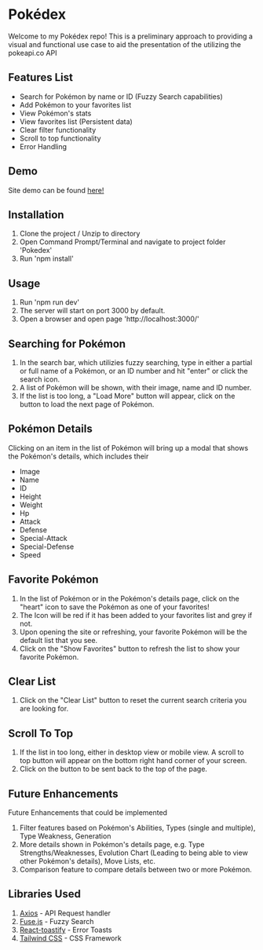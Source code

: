 # Pokédex
Welcome to my Pokédex repo! This is a preliminary approach to providing a visual and functional use case to aid the presentation of the utilizing the pokeapi.co API

## Features List
- Search for Pokémon by name or ID (Fuzzy Search capabilities)
- Add Pokémon to your favorites list
- View Pokémon's stats
- View favorites list (Persistent data)
- Clear filter functionality
- Scroll to top functionality
- Error Handling

## Demo
Site demo can be found [here!](https://pokedex-nine-psi-31.vercel.app/)

## Installation
1. Clone the project / Unzip to directory
2. Open Command Prompt/Terminal and navigate to project folder 'Pokedex'
3. Run 'npm install'

## Usage
1. Run 'npm run dev'
2. The server will start on port 3000 by default.
3. Open a browser and open page 'http://localhost:3000/'

## Searching for Pokémon
1. In the search bar, which utilizies fuzzy searching, type in either a partial or full name of a Pokémon, or an ID number and hit "enter" or click the search icon.
2. A list of Pokémon will be shown, with their image, name and ID number.
3. If the list is too long, a "Load More" button will appear, click on the button to load the next page of Pokémon.

## Pokémon Details
Clicking on an item in the list of Pokémon will bring up a modal that shows the Pokémon's details, which includes their
- Image
- Name
- ID
- Height
- Weight
- Hp
- Attack
- Defense
- Special-Attack
- Special-Defense
- Speed

## Favorite Pokémon
1. In the list of Pokémon or in the Pokémon's details page, click on the "heart" icon to save the Pokémon as one of your favorites!
2. The Icon will be red if it has been added to your favorites list and grey if not.
3. Upon opening the site or refreshing, your favorite Pokémon will be the default list that you see.
4. Click on the "Show Favorites" button to refresh the list to show your favorite Pokémon.

## Clear List
1. Click on the "Clear List" button to reset the current search criteria you are looking for.

## Scroll To Top
1. If the list in too long, either in desktop view or mobile view. A scroll to top button will appear on the bottom right hand corner of your screen.
2. Click on the button to be sent back to the top of the page.

## Future Enhancements
Future Enhancements that could be implemented

1. Filter features based on Pokémon's Abilities, Types (single and multiple), Type Weakness, Generation
2. More details shown in Pokémon's details page, e.g. Type Strengths/Weaknesses, Evolution Chart (Leading to being able to view other Pokémon's details), Move Lists, etc.
3. Comparison feature to compare details between two or more Pokémon.

## Libraries Used
1. [Axios](https://github.com/axios/axios) - API Request handler
2. [Fuse.js](https://github.com/krisk/Fuse) - Fuzzy Search
3. [React-toastify](https://github.com/fkhadra/react-toastify) - Error Toasts
4. [Tailwind CSS](https://github.com/tailwindlabs/tailwindcss) - CSS Framework